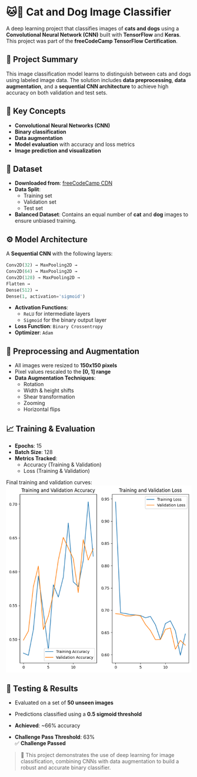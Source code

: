 # 🐱🐶 Cat and Dog Image Classifier

A deep learning project that classifies images of **cats and dogs** using a **Convolutional Neural Network (CNN)** built with **TensorFlow** and **Keras**. This project was part of the **freeCodeCamp TensorFlow Certification**.


## 📌 Project Summary

This image classification model learns to distinguish between cats and dogs using labeled image data. The solution includes **data preprocessing**, **data augmentation**, and a **sequential CNN architecture** to achieve high accuracy on both validation and test sets.


## 🧠 Key Concepts

- **Convolutional Neural Networks (CNN)**
- **Binary classification**
- **Data augmentation**
- **Model evaluation** with accuracy and loss metrics
- **Image prediction and visualization**

## 🧪 Dataset

- **Downloaded from**: [freeCodeCamp CDN](https://cdn.freecodecamp.org/project-data/cats-and-dogs/cats_and_dogs.zip)
- **Data Split**:
  - Training set
  - Validation set
  - Test set
- **Balanced Dataset**: Contains an equal number of **cat** and **dog** images to ensure unbiased training.

## ⚙️ Model Architecture

A **Sequential CNN** with the following layers:

```python
Conv2D(32) → MaxPooling2D →
Conv2D(64) → MaxPooling2D →
Conv2D(128) → MaxPooling2D →
Flatten →
Dense(512) →
Dense(1, activation='sigmoid')
```

- **Activation Functions**:  
  - `ReLU` for intermediate layers  
  - `Sigmoid` for the binary output layer
- **Loss Function**: `Binary Crossentropy`
- **Optimizer**: `Adam`


## 🧹 Preprocessing and Augmentation

- All images were resized to **150x150 pixels**
- Pixel values rescaled to the **[0, 1] range**
- **Data Augmentation Techniques**:
  - Rotation
  - Width & height shifts
  - Shear transformation
  - Zooming
  - Horizontal flips


## 📈 Training & Evaluation

- **Epochs**: 15  
- **Batch Size**: 128  
- **Metrics Tracked**:  
  - Accuracy (Training & Validation)  
  - Loss (Training & Validation)

Final training and validation curves:
![](training-and-validation-curve.png)
## 🧪 Testing & Results

- Evaluated on a set of **50 unseen images**
- Predictions classified using a **0.5 sigmoid threshold**
- **Achieved**: ~66% accuracy  

- **Challenge Pass Threshold**: 63%  
✅ **Challenge Passed**


> 🎯 This project demonstrates the use of deep learning for image classification, combining CNNs with data augmentation to build a robust and accurate binary classifier.

